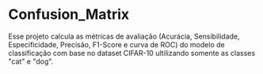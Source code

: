# Confusion_Matrix

Esse projeto calcula as métricas de avaliação (Acurácia, Sensibilidade, Especificidade, Precisão, F1-Score e curva de ROC) do modelo de classificação com base no dataset CIFAR-10 ultilizando somente as classes "cat" e "dog".
